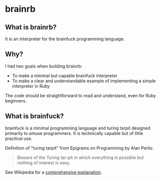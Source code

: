 brainrb
=======

What is brainrb?
----------------

It is an interpreter for the brainfuck programming language.

Why?
----

I had two goals when building brainrb:

 * To make a minimal but capable brainfuck interpreter
 * To make a clear and understandable example of implementing a simple interpreter in Ruby
 
The code should be straightforward to read and understand, even for Ruby beginners.

What is brainfuck?
------------------

brainfuck is a minimal programming language and turing tarpit designed primarily
to amuse programmers. It is technically capable but of little practical use.

Definition of "turing tarpit" from Epigrams on Programming by Alan Perlis:

> Beware of the Turing tar-pit in which everything is possible but nothing of interest is easy.

See Wikipedia for a [comprehensive explanation](http://en.wikipedia.org/wiki/Brainfuck).
